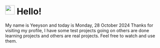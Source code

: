  <h1>
    <img src="https://emojis.slackmojis.com/emojis/images/1643510097/45343/hi.gif?1643510097" width="30"/> 
    Hello!
 </h1>
 <p>
    My name is Yeeyson and today is Monday, 28 October 2024
    Thanks for visiting my profile, I have some test projects going on others are done learning projects and others are real projects.
    Feel free to watch and use them.
 </p>